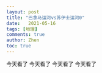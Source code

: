 ```yaml
---
layout: post
title: "巴拿马运河vs苏伊士运河0"
date:   2021-05-16
tags: [地理]
comments: true
author: Zhen
toc: true
---
```

今天看了
今天看了
今天看了
今天看了
<!--stackedit_data:
eyJoaXN0b3J5IjpbLTEyOTUzOTMwMzhdfQ==
-->